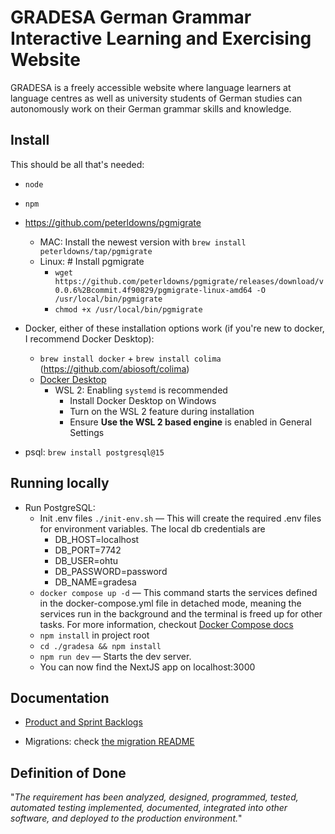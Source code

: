 # GRADESA German Grammar Interactive Learning and Exercising Website

GRADESA is a freely accessible website where language learners at language centres as well as university students of German studies can autonomously work on their German grammar skills and knowledge.

## Install

This should be all that's needed:

- `node`
- `npm`
- https://github.com/peterldowns/pgmigrate
  - MAC: Install the newest version with `brew install peterldowns/tap/pgmigrate`
  - Linux: # Install pgmigrate
    - `wget https://github.com/peterldowns/pgmigrate/releases/download/v0.0.6%2Bcommit.4f90829/pgmigrate-linux-amd64 -O /usr/local/bin/pgmigrate`
    - `chmod +x /usr/local/bin/pgmigrate`
- Docker, either of these installation options work (if you're new to docker, I recommend Docker Desktop):

  - `brew install docker` + `brew install colima` (https://github.com/abiosoft/colima)
  - [Docker Desktop](https://www.docker.com/products/docker-desktop/)
    - WSL 2: Enabling `systemd` is recommended
      - Install Docker Desktop on Windows
      - Turn on the WSL 2 feature during installation
      - Ensure **Use the WSL 2 based engine** is enabled in General Settings

- psql: `brew install postgresql@15`

## Running locally

- Run PostgreSQL:
  - Init .env files `./init-env.sh` — This will create the required .env files for environment variables. The local db credentials are
    - DB_HOST=localhost
    - DB_PORT=7742
    - DB_USER=ohtu
    - DB_PASSWORD=password
    - DB_NAME=gradesa
  - `docker compose up -d` — This command starts the services defined in the docker-compose.yml file in detached mode, meaning the services run in the background and the terminal is freed up for other tasks. For more information, checkout [Docker Compose docs](https://docs.docker.com/compose/)
  - `npm install` in project root
  - `cd ./gradesa && npm install`
  - `npm run dev` — Starts the dev server.
  - You can now find the NextJS app on localhost:3000

## Documentation

- [Product and Sprint Backlogs](https://github.com/orgs/OHTU-German-learning-website/projects/3)

- Migrations: check [the migration README](data/README.md)

## Definition of Done

"_The requirement has been analyzed, designed, programmed, tested, automated testing implemented, documented, integrated into other software, and deployed to the production environment._"
